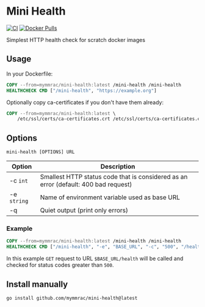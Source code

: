 # Mini Health

[![CI](https://github.com/mymmrac/mini-health/actions/workflows/ci.yaml/badge.svg)](https://github.com/mymmrac/mini-health/actions/workflows/ci.yaml)
[![Docker Pulls](https://img.shields.io/docker/pulls/mymmrac/mini-health)](https://hub.docker.com/r/mymmrac/mini-health)

Simplest HTTP health check for scratch docker images

## Usage

In your Dockerfile:

```dockerfile
COPY --from=mymmrac/mini-health:latest /mini-health /mini-health
HEALTHCHECK CMD ["/mini-health", "https://example.org"]
```

Optionally copy ca-certificates if you don't have them already:

```dockerfile
COPY --from=mymmrac/mini-health:latest \
    /etc/ssl/certs/ca-certificates.crt /etc/ssl/certs/ca-certificates.crt
```

## Options

`mini-health [OPTIONS] URL`

| Option      | Description                                                                         |
|-------------|-------------------------------------------------------------------------------------|
| -c `int`    | Smallest HTTP status code that is considered as an error (default: 400 bad request) |
| -e `string` | Name of environment variable used as base URL                                       |
| -q          | Quiet output (print only errors)                                                    |

### Example

```dockerfile
COPY --from=mymmrac/mini-health:latest /mini-health /mini-health
HEALTHCHECK CMD ["/mini-health", "-e", "BASE_URL", "-c", "500", "/health"]
```

In this example `GET` request to URL `$BASE_URL/health` will be called and checked for status codes greater than `500`.

## Install manually

```shell
go install github.com/mymmrac/mini-health@latest
```
